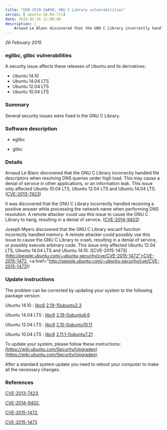 ```yaml
---
title: "USN-2519-1&#58; GNU C Library vulnerabilities"
series: [ ubuntu-10.04-lts]
date: 2015-02-26 12:00:00
description: |
    Arnaud Le Blanc discovered that the GNU C Library incorrectly handled file descriptors when resolving DNS queries under high load. This may cause a denial of service in other applications, or an information leak. This issue only affected Ubuntu 10.04 LTS, Ubuntu 12.04 LTS and Ubuntu 14.04 LTS. ([CVE-2013-7423](http://people.ubuntu.com/~ubuntu-security/cve/CVE-2013-7423))
--- 
```

 
 

*26 February 2015*

### eglibc, glibc vulnerabilities

A security issue affects these releases of Ubuntu and its derivatives:

* Ubuntu 14.10
* Ubuntu 14.04 LTS
* Ubuntu 12.04 LTS
* Ubuntu 10.04 LTS

### Summary

Several security issues were fixed in the GNU C Library. 

### Software description

* eglibc 

* glibc 

### Details

Arnaud Le Blanc discovered that the GNU C Library incorrectly handled file descriptors when resolving DNS queries under high load. This may cause a denial of service in other applications, or an information leak. This issue only affected Ubuntu 10.04 LTS, Ubuntu 12.04 LTS and Ubuntu 14.04 LTS. ([CVE-2013-7423](http://people.ubuntu.com/~ubuntu-security/cve/CVE-2013-7423))

It was discovered that the GNU C Library incorrectly handled receiving a positive answer while processing the network name when performing DNS resolution. A remote attacker could use this issue to cause the GNU C Library to hang, resulting in a denial of service. ([CVE-2014-9402](http://people.ubuntu.com/~ubuntu-security/cve/CVE-2014-9402))

Joseph Myers discovered that the GNU C Library wscanf function incorrectly handled memory. A remote attacker could possibly use this issue to cause the GNU C Library to crash, resulting in a denial of service, or possibly execute arbitrary code. This issue only affected Ubuntu 12.04 LTS, Ubuntu 14.04 LTS and Ubuntu 14.10. ([CVE-2015-1473](http://people.ubuntu.com/~ubuntu-security/cve/CVE-2015-1472">CVE-2015-1472</a>, <a href="http://people.ubuntu.com/~ubuntu-security/cve/CVE-2015-1473)) 

### Update instructions

The problem can be corrected by updating your system to the following package version:

Ubuntu 14.10
 : [libc6](https://launchpad.net/ubuntu/+source/glibc) <span> [2.19-10ubuntu2.3](https://launchpad.net/ubuntu/+source/glibc/2.19-10ubuntu2.3) </span> 

Ubuntu 14.04 LTS
 : [libc6](https://launchpad.net/ubuntu/+source/eglibc) <span> [2.19-0ubuntu6.6](https://launchpad.net/ubuntu/+source/eglibc/2.19-0ubuntu6.6) </span> 

Ubuntu 12.04 LTS
 : [libc6](https://launchpad.net/ubuntu/+source/eglibc) <span> [2.15-0ubuntu10.11](https://launchpad.net/ubuntu/+source/eglibc/2.15-0ubuntu10.11) </span> 

Ubuntu 10.04 LTS
 : [libc6](https://launchpad.net/ubuntu/+source/eglibc) <span> [2.11.1-0ubuntu7.21](https://launchpad.net/ubuntu/+source/eglibc/2.11.1-0ubuntu7.21) </span> 

To update your system, please follow these instructions: [https://wiki.ubuntu.com/Security/Upgrades](https://wiki.ubuntu.com/Security/Upgrades).

After a standard system update you need to reboot your computer to make all the necessary changes. 

### References

 
 [CVE-2013-7423](http://people.ubuntu.com/~ubuntu-security/cve/CVE-2013-7423), 

 [CVE-2014-9402](http://people.ubuntu.com/~ubuntu-security/cve/CVE-2014-9402), 

 [CVE-2015-1472](http://people.ubuntu.com/~ubuntu-security/cve/CVE-2015-1472), 

 [CVE-2015-1473](http://people.ubuntu.com/~ubuntu-security/cve/CVE-2015-1473)
 

